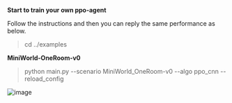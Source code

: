 **Start to train your own ppo-agent**

Follow the instructions and then you can reply the same performance as below.

>cd ../examples


**MiniWorld-OneRoom-v0**

>python main.py --scenario MiniWorld_OneRoom-v0 --algo ppo_cnn --reload_config

![image](https://github.com/eigebi/ai_lib/blob/master/examples/assets/ppo_MiniWorld_OneRoon_v0.png)
